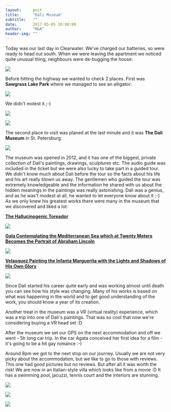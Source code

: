 ```yaml
---
layout:     post
title:      "Dali Museum"
subtitle:   ""
date:       2017-05-05 10:00:00
author:     "M&A"
header-img: ""
---
```


Today was our last day in Clearwater. We've charged our batteries, so were ready to head out south.
When we were leaving the apartment we noticed quite unusual thing, neighbours were de-bugging the house:

![](https://lh3.googleusercontent.com/SYDOEYi1kb37q6rguV7b516z7CfqnZjAxu5w2xgdCNlUl9USzPTYnOVaHquHWmsRYGRLDQX9oIjXwCVmlucliA5gYI-PMqBOPwbLrJj-wCLDPco3C6UDGhbWecQgrP8-vbniMSuUaJO5D7YMdts6zxZmJ8XB4RGaSWFse8n3fMt27CZJTzCU0p95QIJ6fMfTIYhT6fAidpj3m0ITXeVsZ9EXxLOEx3xGfbp_j4-yPFTl2Er6ekFLw6mSF8wJE4qw1ghqxwHK7mt7eL1uebmjJR8-JhfiTJlrr4US8Xry2FSMMmVsNP5yiN61XUPuQS02Mk8-AtAAbyhhUlHvWOHI6C895gslZ2-1L8owZSR6sr_VgCbSM3u44AUNndfg9R4pQjUT5vBnsbL0iqh2t6DbLyvdVkpLZC5garh9BDY6Ln0-GLSSEzGvWkL7yg9f3wGZUnk2WuAFiDUaVOaoG1-9GCGgggdVGVOJoXjha789AiBeCD3cRtdeqQXfbYxNKgMVG4sa0Wx_ywbQ2XwmiDNvNiUfy9a19IT-_O5Mv-HBi7pum3SB9d8ju1WjDaVaUUv4wIMTUislxYwXGgisSyrqx3E2IrHxPWi1cjBnvyS129HSBs1NlS6s-tqPgOgZ3tRMS4lRUq1JIl41e4K3T9eIzvdVmTbBopZYn0udooRwGxk=w1370-h736-no)

Before hitting the highway we wanted to check 2 places. First was **Sawgrass Lake Park** where we managed to see an alligator:

![](https://lh3.googleusercontent.com/Aqjk2kw0rL5DE9e0sSTCSyxEFLZul-mIPoiRw9loBPQtfYj3hcXUxQetRmd12hMd8j5-K6oSky-aHetYYNN8DVpNzJbtwfRc_2S5rKPd0SVd3UYOb2bZzu-GyMY1CzQkdKESR2ao5ZUCE2Augwe8gOsxH0NBNYGq9ERBFbxOWYOXj9uIppJUIt9WURXvXzGapup1ssZLHyCKSMpWpNOCSy49RdFiqpZyQJOub99tzBzCUjnk-NUoCtVqE2W6jAtaqjUQ9JwAZpnaHRXTecP5XaiI9sGqfIotps2hcTuT3c88Dn8GSsyWt7tNSAk7Edt2qCzxCw1OIh2EkHCGKrhSWlMvQeVCmQequyfAsq21Rd_hptWtIm8_JV3u-9imabmaLfMfrsRSCmpkNmmeWDhcNXpAq1UjNqXEBo1d4bPxUwbcmQb0QpUG5BIY9YY2RoEc_1_ph5yrOcsQKuDtSatuALyiFh8PFamCmpibArMtmOebdsbDp7p2WI3Iz7CsHTmx-Qrch63lLTv7ubhbd_lnP4Btk30gTKXsuuefZfeGgMEAlHHsOw0PCB1SB71kCo6tHg6N4FsMb419uH2kpSUdCqrCLXQ0fTkmTIeTAT2nuOrHKXFzWlnJ_zNvq5KSV80GkwxG_-zXqFVPPaT0GMT6rBew0nAsB67InvW2aU2MhJk=w414-h736-no)

We didn't molest it ;-)

![](https://lh3.googleusercontent.com/YMYocKQVa_NM9XuT_UHeKs4hughPX37Pw4rmoBap08K8Q4YsGoOjfti5deita1clew0GDh51pdLcxlLQ3F4z8ldPFmyUcEZsFLWYeLO5-A7O_Fvk4gK_GaJXvxMuzXw_ZdL8Jv3kewjHKNgCYulhsFDCQmEHhEYcDd93Cgb4-2V7-zmqtvBkwMeqBaOKCFKBb1qt74XLHdykI4BNM8b5UnMyybPiF04PxdfOWlTB34oXIRxjcVAZEJc3mQ8AlMd1q9d6GSga2qGYyHj0vP8SE4JwkldBKDfUgtF_mMuWyyPsmm6H-GLHxSi9K1j5h4ucc-pRxpGvC1eKus4vWQ3bSxw7zqsZFAuOLYg_JL5RQYjWJLRaUo_67wPtBenrRXr3U3BbGm-aoat-fUcwJsLXQffbuSfvkf-4dnhhiy5NjSgSCkWAnHdEs6c8Gv9EXZyhSvr8xfiJ1dOq7pG6ZWAaj2E54LR8JlcnYDP2eNrSSH7niNtOQgi9-3EwnMTLYBv3veNtcXTSGT48pN6yIBXf5m8kuRB6heAQVGH-XIytBYoV520vzzzfVUe6D-8gSOcjWVRMDv69xVzNF82p93TVLL2Te6p3MbGjE8qZW9hjN32bAIAiMT2t2vlIaYGr0bfbF4AGHLVQxHYF1Hpaq0gXV-Wfne_cIwrPhUQ6lkYOdMo=w920-h517-no)

![](https://lh3.googleusercontent.com/p9gfKDeVqnsaMeCtooMp9t4y9Jvp8I911IKncM55NPt2mRzVVgk0fLm75DvssiDCA3IMnMmc8O4meaeVRlTxHsucw1dUzsTzll8Qdi8bsAMxVvcvqn25ZQ3DFEVLOrS-bmSX8hEgJ2SFBf5pbuopHbId8OREayACJxBSD375wjZaNESg3936NdJmzyBtvbkG6lFqAWRXxqkad-Kww-bb290R57DbRCCBKBoiCFicnOqpSTgzHwsoQvAnajSnB4j5MZN8hh9XwR8dqdwei_GpWKUShCYg6vBGGNz6UPxR7TZSN0CeXmHKttX6sZltlScEygLpN8i0XADI62Q8Nb2bHgJx6-P89c2xq_7-xJXMJLngLgxEulZk6rYTx-nem48g6s6omBa9MOsxvo2s8R3FwH9XlRU0LNEEJOygjcOZaq1aCClkKXswfC1Hru3aD4VijHgp30w5O1_5idG3ZMxi5rLlpiX8WYh28LG4xJDlNsyxBFiNVaHRcWMIa4oMaFnxxB5ImOWTaf5KzDQFFAGEd2oIGTESslH2Yk9ssrmkbBbdIkWBKhtgKQzWDqlGvoMtSLcHhkG5LKD5yEE2OVe8wYyjtDSjn0De4qSLwxq15VmAZnkKQG1bGcwYPWOA4rytobidbzTlQxLKL34fluwYzSzxvy9iRVLVhUsU16dgelw=w920-h517-no)


The second place to visit was planed at the last minute and it was **The Dali Museum** in St. Petersburg.

![](https://lh3.googleusercontent.com/-UUJBervAP-44e28U8LGNo-HcWfS_EeFPWxOj6_Tu47RFoKitqdMZ1sCg81iPIGA3wkQF9ZLmvS1qax5SyCaX4klXwa5EFhMm-TQ_REy51RhgeKEr0n-VciZN8D4GOJd8Ibg19u0Alh0fSKwORnCGItwSuvXooo2LjHpp9JUkM7o3TzpVPw1epclKrtcdj-F2MU8BX-DQswlia3xPB4sRlS6BbPzvTAvuj1cCFHz4CBn33nWL--KGxD4gF-TmhTnd1b7IN7Crb7LgVqmg5Tf5gM8VfUZLiMBl2xi-1Pf7ClllM3HHbMTkBWsltrLPyUgepfZa6Zy1f3Q6pw9--eLwbdEg9MTWOZtKT85csnB5w3Uit_789OH5HwmIR-oiKV9LRp_wbx7iIuwyCI1YyxbQtsxiSDHn9FJPnXONnpRFUe7CzBRMZ3ss2wVcJp18ijySew1oIb0ekbyWWLCWnlcB_AwZ1GC-vebIvJ-2CCbRNR_-2vrdg49Sm3K3xRTQGiGrsU3z6mUcNSTwJ5wsvWGHelFm_n30uiTder_ZMdPTwHG4UCyvl717eYVMo20TMN7D5ewoOV3HE3axPsXvlgDwZ2DNLALvDVQuRtoRacsxstuxCFE-uRHhd6m-e2cjeNkiSLm-qFSBu5zCntdCvwEuF0QPsqCnsSfoJFV-qxuM4A=w920-h517-no)

The museum was opened in 2012, and it has one of the biggest, private collection of Dali's paintings, drawings, sculptures etc.
The audio guide was included in the ticket but we were also lucky to take part in a guided tour. We didn't know much about Dali before the tour so the facts about his life and his art really blown us away. The gentlemen who guided the tour was extremely knowledgeable and the information he shared with us about the hidden meanings in the paintings was really astonishing. Dali was a genius, and as he was't modest at all, he wanted to let everyone know about it ;-) As we only knew his greatest works there were many in the museum that we discovered and liked a lot:

**[The Hallucinogenic Toreador](https://en.wikipedia.org/wiki/The_Hallucinogenic_Toreador)**

![](https://upload.wikimedia.org/wikipedia/en/c/cc/The_Hallucinogenic_Toreador.png)


**[Gala Contemplating the Mediterranean Sea which at Twenty Meters Becomes the Portrait of Abraham Lincoln](https://en.wikipedia.org/wiki/Lincoln_in_Dalivision)**

![](https://upload.wikimedia.org/wikipedia/en/4/4c/Lincoln_in_Dalivision%2C_Salvador_Dali_Lincoln_in_Dalivision_Print%2C_Lincoln_in_Dalivision.jpg)

**[Velasquez Painting the Infanta Marguerita with the Lights and Shadows of His Own Glory](http://archive.thedali.org/mwebcgi/mweb.exe?request=record;id=1670;type=101)**

![](http://archive.thedali.org/MWEBimages/Collection%20Images/2007.28_thumbnail.jpg)

Since Dali started his career quite early and was working almost until death you can see how his style was changing. Many of his works is based on what was happening in the world and to get good understanding of the work, you should know a year of its creation.

Another treat in the museum was a VR (virtual reality) experience, which was a trip into one of Dali's paintings. That was so cool that now we're considering buying a VR head set :D

After the museum we set our GPS on the next accommodation and off we went - 5h long car trip. In the car Agata conceived her first idea for a film - it's going to be a hit gay romance :-)

Around 8pm we got to the next stop on our journey. Usually we are not very picky about the accommodation, but we like to go to those with reviews. This one had good pictures but no reviews. But after all it was worth the risk! We are now in an Italian-style villa which looks like from a movie :D It has a swimming pool, jacuzzi, tennis court and the interiors are stunning.

![](https://lh3.googleusercontent.com/lnDKnCsJMFFeHFkoWzw7yr24TDpp69mTrjbB27P6Vhd21SS-wetHg2IaoVCy61SfYnuCzmKEHz813E4_F6My1Z3xBKYswpBYifjd6CJ8J0mYuiKRUQka6f8raUB_eFNjdA2m48joBr3wcvNkeNVtC_KfsTqECTp4hlD2mHxdqegAm4GtLGHxAKOo2qMtxgDL29F4lFpVQ7WhbC8de-cpju4VNDZAXMu4MQkRXmDvCgQLKa0HOJaUZb1cx3bq3whcu9Wju1qmsWosx-yvaWj6USahz7RjWeovScvjZTj4SqDTuI-nL7VAu9hSbabcF60tUqRJMcgdb7bHkMFJJWxDX80xKo1kahzeInyIYuDof6vaKAH5JpegQIHVO-AwkB_rGaiBw8OvOq5te1nN9oAyligUeP_oyJrR38foEbWEHFJUwM01biNnyIbDQgJveXeEkTyFtY9Oq1JyUz2KYn_QJASIbYRVm19rSme-EsvgIT7XGV0_aoMoV_8FFVLGYdnssq9dGHypMRmEAj5eJFD3Bo-nPkLC582KY6r5STzG1ABiAnjqaCBRb_aUXbs_g9jX0P6Cov-wh3r9xo84wha3LoIlw_mnOO1PMse43bNAxUdYcGXW61sQyWvzLV2XgpibJHQolfoi6n8ZVlJtUWfOYFKV7VWpvnh1-CtSc2n-RJs=w920-h517-no)

![](https://lh3.googleusercontent.com/JjAZ7ZnY5jm-OmVZjuEnfARkSN7uj21QDq1jGECNECyam5LDSDU_ToQeNoWizZikNsT_h4UJU1-sNpw_FwbPTZx64R0l23K2R68ppkXs9prh28izhs2T1gpfs6ZNEr15FdaVoAIC34jTjua-Nxo-l0B0Xm2KnKm4OLryyte0a1WE_M8YECLeVbKCvlqJrNkmp4U8hDB0-yM_H3KlpTep0zChE-WQAMKDE9_mFoJzI3xPgjUB7FxfYMN0bAlSdOwChZiT170Iu2FuursKSy43EmRoQuCKfCjqeDl7N5bSv1v45nVwf69D7QMAY_URpYure9VHStXZTdyJJIcB28-lI6xpceyv7Yh4om42suHSps6zpwICrx5H6N5U7XY7InaUMJhvxhKmvi4JicwS-s5g5NnDO0WGq2heLvwdBr4Ktd6opDysrHpVSkqJf1PGQAcCTu3eBVJoXooLKEjA1bCaf8wat3Trjnz9RcrzbFVVhZ3z2ej-dr8hyaaq1I6-Mn-E4K77KYO9txwhy1JWV0TjqaYBGEC8v13bO3glDrsLz5h0w3Jx8ZBUMSz9O8Y2e1Vc8C6TZAtwUiFMxRTcilKxXlO3bJ9pGuOZBrdzJ9Bnbz6mHd7TyCQykpEzX8zKvJ1s5iFfIsNbVIw-cJ2kSTpI7jrE_52fbBjUE0kiSqSkSeM=w920-h517-no)

![](https://lh3.googleusercontent.com/tW7eOEdIRKM1hmM9ahWnc2yR3CqQqrxRNAvmvyOM2GwFpXLHY_Q8I6x8oVYrDagOx8dTB2Goxq_CT9aHy55qMUIfRwFKutT0-k_PCCJUjxtuvrmzXUIiguaa7JG46lH2oJDX4TKT_n92PCuCLcoF6TBm8mUIYMOCtf8sxBFehhx_zbWFYiDifDcg4WqT1yv9RxL6Mz6Xupbbrz_nqpBQFy6y2QlQZT8pF0J-aWZzJHFP-QLeFhoaFcgGM_k56UPssuZHMbtPbWEyHwX7MR24JTHKGGjH3rmNYK_a5lCszH5UZ6t2umiCBh1gdrYHsx8kNhU9UT1VRh8xfa2GfGnYQ9q8YjUYjlqa33Ba8Id9BfvIz1Bz1U2ZC8VhRTGHeRqJlIUBMxSO5hD59BziN9ppyYO3nASEoFofo7wtSaQsJdHFT6X0PTNWzWcK-CrwW4gj5BOiBFwKCLNiXM6_rPgkd3rzzNhrqizqk_gg5zyoWc46h-acqYUOwVWBLh7t1jlDbE3zYmA8Pi-FHzGh23qavbNrTM9-isZEe-9LRK9xeOLIn0Gk4o36BKRafdaETETR7We63ca3v74oophM3DHL9bPUBG7ixUznplRK9KPUYfB0jQPVuCuChF0W_IWtmd1kmJhptQbow3nVca7vsZ8ibrvYvpHo9MLe_Km-FUDVNIQ=w920-h517-no)
